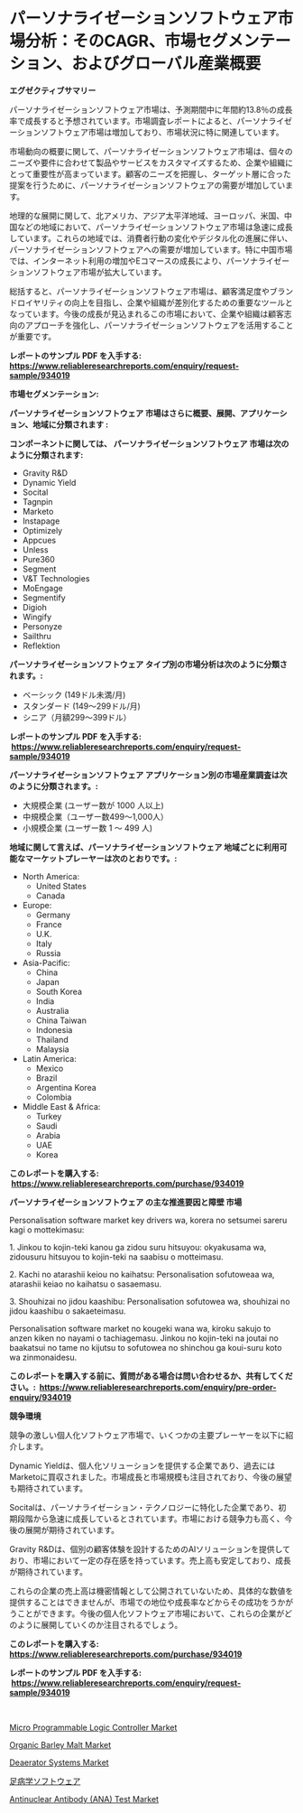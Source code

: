 <p><h1>パーソナライゼーションソフトウェア市場分析：そのCAGR、市場セグメンテーション、およびグローバル産業概要</h1></p><p><strong>エグゼクティブサマリー</strong></p>
<p><p>パーソナライゼーションソフトウェア市場は、予測期間中に年間約13.8％の成長率で成長すると予想されています。市場調査レポートによると、パーソナライゼーションソフトウェア市場は増加しており、市場状況に特に関連しています。</p><p>市場動向の概要に関して、パーソナライゼーションソフトウェア市場は、個々のニーズや要件に合わせて製品やサービスをカスタマイズするため、企業や組織にとって重要性が高まっています。顧客のニーズを把握し、ターゲット層に合った提案を行うために、パーソナライゼーションソフトウェアの需要が増加しています。</p><p>地理的な展開に関して、北アメリカ、アジア太平洋地域、ヨーロッパ、米国、中国などの地域において、パーソナライゼーションソフトウェア市場は急速に成長しています。これらの地域では、消費者行動の変化やデジタル化の進展に伴い、パーソナライゼーションソフトウェアへの需要が増加しています。特に中国市場では、インターネット利用の増加やEコマースの成長により、パーソナライゼーションソフトウェア市場が拡大しています。</p><p>総括すると、パーソナライゼーションソフトウェア市場は、顧客満足度やブランドロイヤリティの向上を目指し、企業や組織が差別化するための重要なツールとなっています。今後の成長が見込まれるこの市場において、企業や組織は顧客志向のアプローチを強化し、パーソナライゼーションソフトウェアを活用することが重要です。</p></p>
<p><strong>レポートのサンプル PDF を入手する: <a href="https://www.reliableresearchreports.com/enquiry/request-sample/934019">https://www.reliableresearchreports.com/enquiry/request-sample/934019</a></strong></p>
<p><strong>市場セグメンテーション:</strong></p>
<p><strong> パーソナライゼーションソフトウェア 市場はさらに概要、展開、アプリケーション、地域に分類されます :</strong></p>
<p><strong>コンポーネントに関しては、 パーソナライゼーションソフトウェア 市場は次のように分類されます: &nbsp;</strong></p>
<p><ul><li>Gravity R&D</li><li>Dynamic Yield</li><li>Socital</li><li>Tagnpin</li><li>Marketo</li><li>Instapage</li><li>Optimizely</li><li>Appcues</li><li>Unless</li><li>Pure360</li><li>Segment</li><li>V&T Technologies</li><li>MoEngage</li><li>Segmentify</li><li>Digioh</li><li>Wingify</li><li>Personyze</li><li>Sailthru</li><li>Reflektion</li></ul></p>
<p><strong> パーソナライゼーションソフトウェア タイプ別の市場分析は次のように分類されます。:</strong></p>
<p><ul><li>ベーシック (149ドル未満/月)</li><li>スタンダード (149～299ドル/月)</li><li>シニア（月額299〜399ドル）</li></ul></p>
<p><strong>レポートのサンプル PDF を入手する: &nbsp;<a href="https://www.reliableresearchreports.com/enquiry/request-sample/934019">https://www.reliableresearchreports.com/enquiry/request-sample/934019</a></strong></p>
<p><strong> パーソナライゼーションソフトウェア アプリケーション別の市場産業調査は次のように分類されます。:</strong></p>
<p><ul><li>大規模企業 (ユーザー数が 1000 人以上)</li><li>中規模企業（ユーザー数499～1,000人）</li><li>小規模企業 (ユーザー数 1 ～ 499 人)</li></ul></p>
<p><strong>地域に関して言えば、パーソナライゼーションソフトウェア 地域ごとに利用可能なマーケットプレーヤーは次のとおりです。:</strong></p>
<p><ul>
    <li>
        North America:
        <ul>
            <li>United States</li>
            <li>Canada</li>
        </ul>
    </li>
    <li>
        Europe:
        <ul>
            <li>Germany</li>
            <li>France</li>
            <li>U.K.</li>
            <li>Italy</li>
            <li>Russia</li>
        </ul>
    </li>
    <li>
        Asia-Pacific:
        <ul>
            <li>China</li>
            <li>Japan</li>
            <li>South Korea</li>
            <li>India</li>
            <li>Australia</li>
            <li>China Taiwan</li>
            <li>Indonesia</li>
            <li>Thailand</li>
            <li>Malaysia</li>
        </ul>
    </li>
    <li>
        Latin America:
        <ul>
            <li>Mexico</li>
            <li>Brazil</li>
            <li>Argentina Korea</li>
            <li>Colombia</li>
        </ul>
    </li>
    <li>
        Middle East & Africa:
        <ul>
            <li>Turkey</li>
            <li>Saudi</li>
            <li>Arabia</li>
            <li>UAE</li>
            <li>Korea</li>
        </ul>
    </li>
    </ul></p>
<p><strong>このレポートを購入する: &nbsp;<a href="https://www.reliableresearchreports.com/purchase/934019">https://www.reliableresearchreports.com/purchase/934019</a></strong></p>
<p><strong>パーソナライゼーションソフトウェア の主な推進要因と障壁 市場</strong></p>
<p><p>Personalisation software market key drivers wa, korera no setsumei sareru kagi o mottekimasu:</p><p>1. Jinkou to kojin-teki kanou ga zidou suru hitsuyou: okyakusama wa, zidousuru hitsuyou to kojin-teki na saabisu o motteimasu.</p><p>2. Kachi no atarashii keiou no kaihatsu: Personalisation sofutoweaa wa, atarashii keiao no kaihatsu o sasaemasu.</p><p>3. Shouhizai no jidou kaashibu: Personalisation sofutowea wa, shouhizai no jidou kaashibu o sakaeteimasu.</p><p>Personalisation software market no kougeki wana wa, kiroku sakujo to anzen kiken no nayami o tachiagemasu. Jinkou no kojin-teki na joutai no baakatsui no tame no kijutsu to sofutowea no shinchou ga koui-suru koto wa zinmonaidesu.</p></p>
<p><strong>このレポートを購入する前に、質問がある場合は問い合わせるか、共有してください。:&nbsp; <a href="https://www.reliableresearchreports.com/enquiry/pre-order-enquiry/934019">https://www.reliableresearchreports.com/enquiry/pre-order-enquiry/934019</a></strong></p>
<p><strong>競争環境</strong></p>
<p><p>競争の激しい個人化ソフトウェア市場で、いくつかの主要プレーヤーを以下に紹介します。</p><p>Dynamic Yieldは、個人化ソリューションを提供する企業であり、過去にはMarketoに買収されました。市場成長と市場規模も注目されており、今後の展望も期待されています。</p><p>Socitalは、パーソナライゼーション・テクノロジーに特化した企業であり、初期段階から急速に成長しているとされています。市場における競争力も高く、今後の展開が期待されています。</p><p>Gravity R&Dは、個別の顧客体験を設計するためのAIソリューションを提供しており、市場において一定の存在感を持っています。売上高も安定しており、成長が期待されています。</p><p>これらの企業の売上高は機密情報として公開されていないため、具体的な数値を提供することはできませんが、市場での地位や成長率などからその成功をうかがうことができます。今後の個人化ソフトウェア市場において、これらの企業がどのように展開していくのか注目されるでしょう。</p></p>
<p><strong>このレポートを購入する: &nbsp; <a href="https://www.reliableresearchreports.com/purchase/934019">https://www.reliableresearchreports.com/purchase/934019</a></strong></p>
<p><strong>レポートのサンプル PDF を入手する: &nbsp;<a href="https://www.reliableresearchreports.com/enquiry/request-sample/934019">https://www.reliableresearchreports.com/enquiry/request-sample/934019</a></strong><strong></strong></p>
<p>&nbsp;</p>
<p><p><a href="https://view.publitas.com/reportprime-1/micro-programmable-logic-controller-market-research-report-forecasted-for-period-from-2024-2031-by-market-type-market-application-and-region/">Micro Programmable Logic Controller Market</a></p><p><a href="https://noble-drawer-34c.notion.site/Organic-Barley-Malt-Market-Research-Report-Unlocks-Analysis-on-the-Market-Financial-Status-Market-S-4bc191182c804eb98222c49f56381b6a">Organic Barley Malt Market</a></p><p><a href="https://issuu.com/reportprime-2/docs/deaerator-systems-market-size-2030.pptx">Deaerator Systems Market</a></p><p><a href="https://github.com/lababdou/Market-Research-Report-List-2/blob/main/2211479184271.md">足病学ソフトウェア</a></p><p><a href="https://issuu.com/reportprime-2/docs/antinuclear-antibody-ana-test-market-size-2030.ppt">Antinuclear Antibody (ANA) Test Market</a></p></p>